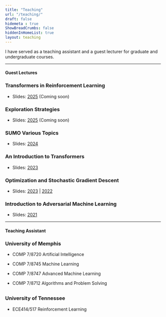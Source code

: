 ```yaml
---
title: "Teaching"
url: "/teaching/"
draft: false
hidemeta : true
ShowBreadCrumbs: false
hiddenInHomeList: true
layout: teaching
---
```


I have served as a teaching assistant and a guest lecturer for graduate and undergraduate courses.

-------------------


#### Guest Lectures


### Transformers in Reinforcement Learning

- Slides: [2025]() (Coming soon)



### Exploration Strategies

- Slides: [2025]() (Coming soon)



### SUMO Various Topics

- Slides: [2024](https://poudel-bibek.github.io/pdfs/slides/sumo_class)



### An Introduction to Transformers

- Slides: [2023](https://poudel-bibek.github.io/pdfs/slides/intro_to_transformers)



### Optimization and Stochastic Gradient Descent

- Slides: [2023](https://poudel-bibek.github.io/pdfs/slides/optimization_sgd) | [2022](https://poudel-bibek.github.io/pdfs/slides/optimization_sgd)



### Introduction to Adversarial Machine Learning

- Slides: [2021](https://poudel-bibek.github.io/pdfs/slides/intro_to_aml)


-------------------


#### Teaching Assistant


### University of Memphis

- COMP 7/8720 Artificial Intelligence

- COMP 7/8745 Machine Learning

- COMP 7/8747 Advanced Machine Learning

- COMP 7/8712 Algorithms and Problem Solving

<div style="margin-top: 30px;"></div>


### University of Tennessee

- ECE414/517 Reinforcement Learning  


